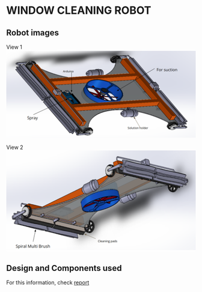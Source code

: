 # WINDOW CLEANING ROBOT

## Robot images
View 1
![image1](img1.png)

View 2
![image2](img2.png)

## Design and Components used

For this information, check [report](./report.pdf)